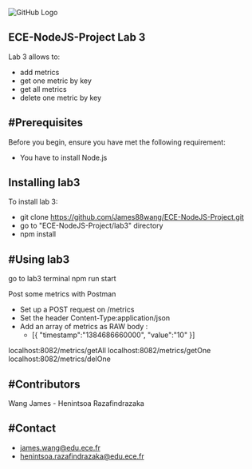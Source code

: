 ![GitHub Logo](/images/logoece.jpg)
## ECE-NodeJS-Project Lab 3 
Lab 3 allows to:
  * add metrics
  * get one metric by key
  * get all metrics
  * delete one metric by key


#Prerequisites
---
Before you begin, ensure you have met the following requirement:
  * You have to install Node.js

Installing lab3
---
To install lab 3:
  * git clone https://github.com/James88wang/ECE-NodeJS-Project.git
  * go to "ECE-NodeJS-Project/lab3" directory 
  * npm install 
  
  
#Using lab3
---
go to lab3 terminal
npm run start

Post some metrics with Postman
* Set up a POST request on /metrics
* Set the header Content-Type:application/json
* Add an array of metrics as RAW body :
	* [{ "timestamp":"1384686660000", "value":"10" }]

localhost:8082/metrics/getAll <!---in order to retrieve all metrics --->
localhost:8082/metrics/getOne <!---in order to retrieve one metric by key --->
localhost:8082/metrics/delOne <!---in order to delete one metric by key --->


#Contributors
---
Wang James - Henintsoa Razafindrazaka


#Contact
---

* james.wang@edu.ece.fr
* henintsoa.razafindrazaka@edu.ece.fr
